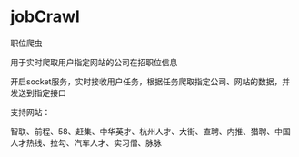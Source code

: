 ﻿# jobCrawl
职位爬虫

用于实时爬取用户指定网站的公司在招职位信息


开启socket服务，实时接收用户任务，根据任务爬取指定公司、网站的数据，并发送到指定接口


支持网站：

智联、前程、58、赶集、中华英才、杭州人才、大街、直聘、内推、猎聘、中国人才热线、拉勾、汽车人才、实习僧、脉脉






